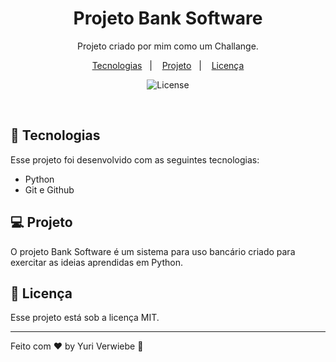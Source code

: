 <h1 align="center"> Projeto Bank Software </h1>

<p align="center">
Projeto criado por mim como um Challange.
</p>

<p align="center">
  <a href="#-tecnologias">Tecnologias</a>&nbsp;&nbsp;&nbsp;|&nbsp;&nbsp;&nbsp;
  <a href="#-projeto">Projeto</a>&nbsp;&nbsp;&nbsp;|&nbsp;&nbsp;&nbsp;
  <a href="#-licença">Licença</a>
</p>

<p align="center">
  <img alt="License" src="https://img.shields.io/static/v1?label=license&message=MIT&color=49AA26&labelColor=000000">
</p>

<br>


## 🚀 Tecnologias

Esse projeto foi desenvolvido com as seguintes tecnologias:

- Python
- Git e Github

## 💻 Projeto

O projeto Bank Software é um sistema para uso bancário criado para exercitar as ideias aprendidas em Python.

## 📝 Licença

Esse projeto está sob a licença MIT.

---

Feito com ♥ by Yuri Verwiebe 🌊
